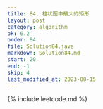 ```yaml
---
title: 84. 柱状图中最大的矩形
layout: post
category: algorithm
pk: 6.2
order: 84
file: Solution84.java
markdown: Solution84.md
start: 20
end: -1
skip: 4
last_modified_at: 2023-08-15
---
```


{% include leetcode.md %}